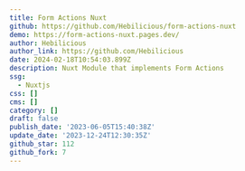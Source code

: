 ```yaml
---
title: Form Actions Nuxt
github: https://github.com/Hebilicious/form-actions-nuxt
demo: https://form-actions-nuxt.pages.dev/
author: Hebilicious
author_link: https://github.com/Hebilicious
date: 2024-02-18T10:54:03.899Z
description: Nuxt Module that implements Form Actions
ssg:
  - Nuxtjs
css: []
cms: []
category: []
draft: false
publish_date: '2023-06-05T15:40:38Z'
update_date: '2023-12-24T12:30:35Z'
github_star: 112
github_fork: 7
---
```

